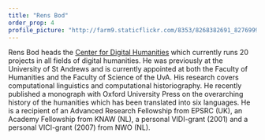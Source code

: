 ```yaml
---
title: "Rens Bod" 
order_prop: 4
profile_picture: "http://farm9.staticflickr.com/8353/8268382691_8276999b70.jpg"
---
```


Rens Bod heads the [Center for Digital Humanities](http://http://http://codingthehumanities.com.uva.nl/) which currently runs 20 projects in all fields of digital humanities. He was previously at the University of St Andrews and is currently appointed at both the Faculty of Humanities and the Faculty of Science of the UvA. His research covers computational linguistics and computational historiography. He recently published a monograph with Oxford University Press on the overarching history of the humanities which has been translated into six languages. He is a recipient of an Advanced Research Fellowship from EPSRC (UK), an Academy Fellowship from KNAW (NL), a personal VIDI-grant (2001) and a personal VICI-grant (2007) from NWO (NL).
